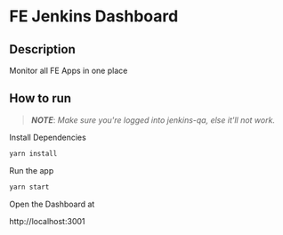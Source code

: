 # FE Jenkins Dashboard

## Description
Monitor all FE Apps in one place

## How to run

> ***NOTE***: *Make sure you're logged into jenkins-qa, else it'll not work.*


Install Dependencies
```bash
yarn install
```

Run the app
```bash
yarn start
```

Open the Dashboard at

http://localhost:3001
